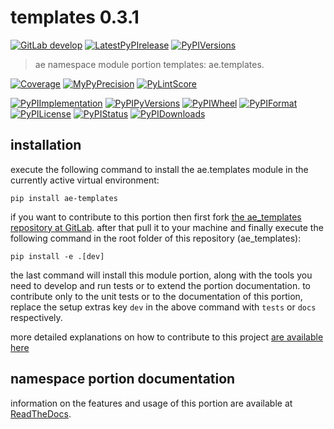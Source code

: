 <!-- THIS FILE IS EXCLUSIVELY MAINTAINED by the project ae.ae v0.3.97 -->
<!-- THIS FILE IS EXCLUSIVELY MAINTAINED by the project aedev.namespace_root_tpls v0.3.19 -->
# templates 0.3.1

[![GitLab develop](https://img.shields.io/gitlab/pipeline/ae-group/ae_templates/develop?logo=python)](
    https://gitlab.com/ae-group/ae_templates)
[![LatestPyPIrelease](
    https://img.shields.io/gitlab/pipeline/ae-group/ae_templates/release0.3.1?logo=python)](
    https://gitlab.com/ae-group/ae_templates/-/tree/release0.3.1)
[![PyPIVersions](https://img.shields.io/pypi/v/ae_templates)](
    https://pypi.org/project/ae-templates/#history)

>ae namespace module portion templates: ae.templates.

[![Coverage](https://ae-group.gitlab.io/ae_templates/coverage.svg)](
    https://ae-group.gitlab.io/ae_templates/coverage/index.html)
[![MyPyPrecision](https://ae-group.gitlab.io/ae_templates/mypy.svg)](
    https://ae-group.gitlab.io/ae_templates/lineprecision.txt)
[![PyLintScore](https://ae-group.gitlab.io/ae_templates/pylint.svg)](
    https://ae-group.gitlab.io/ae_templates/pylint.log)

[![PyPIImplementation](https://img.shields.io/pypi/implementation/ae_templates)](
    https://gitlab.com/ae-group/ae_templates/)
[![PyPIPyVersions](https://img.shields.io/pypi/pyversions/ae_templates)](
    https://gitlab.com/ae-group/ae_templates/)
[![PyPIWheel](https://img.shields.io/pypi/wheel/ae_templates)](
    https://gitlab.com/ae-group/ae_templates/)
[![PyPIFormat](https://img.shields.io/pypi/format/ae_templates)](
    https://pypi.org/project/ae-templates/)
[![PyPILicense](https://img.shields.io/pypi/l/ae_templates)](
    https://gitlab.com/ae-group/ae_templates/-/blob/develop/LICENSE.md)
[![PyPIStatus](https://img.shields.io/pypi/status/ae_templates)](
    https://libraries.io/pypi/ae-templates)
[![PyPIDownloads](https://img.shields.io/pypi/dm/ae_templates)](
    https://pypi.org/project/ae-templates/#files)


## installation


execute the following command to install the
ae.templates module
in the currently active virtual environment:
 
```shell script
pip install ae-templates
```

if you want to contribute to this portion then first fork
[the ae_templates repository at GitLab](
https://gitlab.com/ae-group/ae_templates "ae.templates code repository").
after that pull it to your machine and finally execute the
following command in the root folder of this repository
(ae_templates):

```shell script
pip install -e .[dev]
```

the last command will install this module portion, along with the tools you need
to develop and run tests or to extend the portion documentation. to contribute only to the unit tests or to the
documentation of this portion, replace the setup extras key `dev` in the above command with `tests` or `docs`
respectively.

more detailed explanations on how to contribute to this project
[are available here](
https://gitlab.com/ae-group/ae_templates/-/blob/develop/CONTRIBUTING.rst)


## namespace portion documentation

information on the features and usage of this portion are available at
[ReadTheDocs](
https://ae.readthedocs.io/en/latest/_autosummary/ae.templates.html
"ae_templates documentation").
